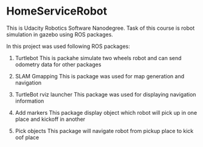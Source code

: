 # HomeServiceRobot

This  is Udacity Robotics Software Nanodegree.
Task of this course is robot simulation in gazebo using ROS packages.

In this project was used following ROS packages:

1. Turtlebot 
This is packahe simulate two wheels robot and can send odometry data for other packages

2. SLAM Gmapping
This is package was used for map generation and navigation

3. TurtleBot rviz launcher
This package was used for displaying navigation information

4. Add markers
This package display object which robot will pick up in one place and kickoff in another

5. Pick objects
This package will navigate robot from pickup place to kick oof place